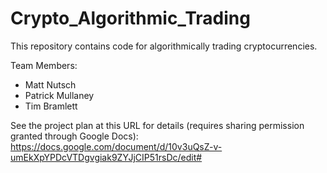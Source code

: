 # Crypto_Algorithmic_Trading
This repository contains code for algorithmically trading cryptocurrencies.

Team Members:<br/>
<ul><li>Matt Nutsch</li>
<li>Patrick Mullaney</li>
  <li>Tim Bramlett</li></ul>

See the project plan at this URL for details (requires sharing permission granted through Google Docs):
https://docs.google.com/document/d/10v3uQsZ-v-umEkXpYPDcVTDgvgiak9ZYJjCIP51rsDc/edit#
